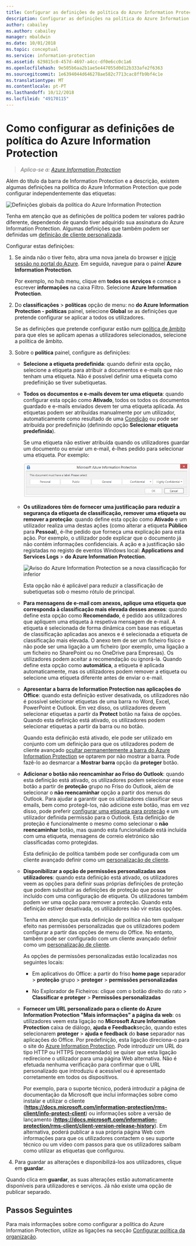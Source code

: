 ```yaml
---
title: Configurar as definições de política do Azure Information Protection
description: Configurar as definições na política do Azure Information Protection aplicáveis a todos os utilizadores e a todos os dispositivos.
author: cabailey
ms.author: cabailey
manager: mbaldwin
ms.date: 10/01/2018
ms.topic: conceptual
ms.service: information-protection
ms.assetid: 629815c0-457d-4697-a4cc-df0e6cc0c1a6
ms.openlocfilehash: 9e505b6aa2b1ae5e447055d0d12b333afe2f6363
ms.sourcegitcommit: 1e6394044d646278ae582c7713cac8ffb9bf4c1e
ms.translationtype: MT
ms.contentlocale: pt-PT
ms.lasthandoff: 10/12/2018
ms.locfileid: "49170115"
---
```

# <a name="how-to-configure-the-policy-settings-for-azure-information-protection"></a>Como configurar as definições de política do Azure Information Protection

>*Aplica-se a: [Azure Information Protection](https://azure.microsoft.com/pricing/details/information-protection)*

Além do título da barra de Information Protection e a descrição, existem algumas definições na política do Azure Information Protection que pode configurar independentemente das etiquetas:

![Definições globais da política do Azure Information Protection](./media/info-protect-policy-default-settingsv3.png)

Tenha em atenção que as definições de política podem ter valores padrão diferente, dependendo de quando tiver adquirido sua assinatura do Azure Information Protection. Algumas definições que também podem ser definidas um [definição de cliente personalizada](./rms-client/client-admin-guide-customizations.md).

Configurar estas definições:

1. Se ainda não o tiver feito, abra uma nova janela do browser e [inicie sessão no portal do Azure](configure-policy.md#signing-in-to-the-azure-portal). Em seguida, navegue para o painel **Azure Information Protection**.
    
    Por exemplo, no hub menu, clique em **todos os serviços** e comece a escrever **informações** na caixa Filtro. Selecione **Azure Information Protection**.

2. Do **classificações** > **políticas** opção de menu: no **do Azure Information Protection - políticas** painel, selecione **Global** se as definições que pretende configurar se aplicar a todos os utilizadores.
    
    Se as definições que pretende configurar estão num [política de âmbito](configure-policy-scope.md) para que eles se aplicam apenas a utilizadores selecionados, selecione a política de âmbito.

3. Sobre o **política** painel, configure as definições:
    
    - **Selecione a etiqueta predefinida**: quando definir esta opção, selecione a etiqueta para atribuir a documentos e e-mails que não tenham uma etiqueta. Não é possível definir uma etiqueta como predefinição se tiver subetiquetas. 
    
    - **Todos os documentos e e-mails devem ter uma etiqueta**: quando configurar esta opção como **Ativado**, todos os todos os documentos guardado e e-mails enviados devem ter uma etiqueta aplicada. As etiquetas podem ser atribuídas manualmente por um utilizador, automaticamente como resultado de uma [Condição](configure-policy-classification.md) ou pode ser atribuída por predefinição (definindo opção **Selecionar etiqueta predefinida**).
        
        Se uma etiqueta não estiver atribuída quando os utilizadores guardar um documento ou enviar um e-mail, é-lhes pedido para selecionar uma etiqueta. Por exemplo:
        
        ![Aviso do Azure Information Protection se a etiqueta for imposta](./media/info-protect-enforce-labelv2.png)
        
    - **Os utilizadores têm de fornecer uma justificação para reduzir a segurança da etiqueta de classificação, remover uma etiqueta ou remover a proteção**: quando define esta opção como **Ativado** e um utilizador realiza uma destas ações (como alterar a etiqueta **Público** para **Pessoal**), é-lhe pedido que forneça uma explicação para esta ação. Por exemplo, o utilizador pode explicar que o documento já não contém informações confidenciais. A ação e a justificação são registadas no registo de eventos Windows local: **Applications and Services Logs** > **do Azure Information Protection**.  
        
        ![Aviso do Azure Information Protection se a nova classificação for inferior](./media/info-protect-lower-justification.png)
        
        Esta opção não é aplicável para reduzir a classificação de subetiquetas sob o mesmo rótulo de principal.
        
    - **Para mensagens de e-mail com anexos, aplique uma etiqueta que corresponda à classificação mais elevada desses anexos**: quando define esta opção como **Recomendado**, é pedido aos utilizadores que apliquem uma etiqueta à respetiva mensagem de e-mail. A etiqueta é selecionada de forma dinâmica com base nas etiquetas de classificação aplicadas aos anexos e é selecionada a etiqueta de classificação mais elevada. O anexo tem de ser um ficheiro físico e não pode ser uma ligação a um ficheiro (por exemplo, uma ligação a um ficheiro no SharePoint ou no OneDrive para Empresas). Os utilizadores podem aceitar a recomendação ou ignorá-la. Quando define esta opção como **automática**, a etiqueta é aplicada automaticamente, mas os utilizadores podem remover a etiqueta ou selecione uma etiqueta diferente antes de enviar o e-mail.  
    
    - **Apresentar a barra de Information Protection nas aplicações do Office**: quando esta definição estiver desativada, os utilizadores não é possível selecionar etiquetas de uma barra no Word, Excel, PowerPoint e Outlook. Em vez disso, os utilizadores devem selecionar etiquetas a partir da **Protect** botão na faixa de opções. Quando esta definição está ativado, os utilizadores podem selecionar etiquetas a partir da barra ou no botão.
        
        Quando esta definição está ativado, ele pode ser utilizado em conjunto com um definição para que os utilizadores podem de cliente avançado [ocultar permanentemente a barra do Azure Information Protection](./rms-client/client-admin-guide-customizations.md#permanently-hide-the-azure-information-protection-bar) se optarem por não mostrar a barra. Pode fazê-lo ao desmarcar a **Mostrar barra** opção da **proteger** botão.
    
    - **Adicionar o botão não reencaminhar ao Friso do Outlook**: quando esta definição está ativado, os utilizadores podem selecionar esse botão a partir de **proteção** grupo no Friso do Outlook, além de selecionar o **não reencaminhar** opção a partir dos menus do Outlook. Para ajudar a garantir que os utilizadores classificar seus emails, bem como protegê-los, não adicione este botão, mas em vez disso, pode preferir [configurar uma etiqueta para proteção](configure-policy-protection.md) e um utilizador definida permissão para o Outlook. Esta definição de proteção é funcionalmente o mesmo como selecionar o **não reencaminhar** botão, mas quando esta funcionalidade está incluída com uma etiqueta, mensagens de correio eletrónico são classificadas como protegidas.
    
        Esta definição de política também pode ser configurada com um cliente avançado definir como um [personalização de cliente](./rms-client/client-admin-guide-customizations.md#hide-or-show-the-do-not-forward-button-in-outlook).
    
    - **Disponibilizar a opção de permissões personalizadas aos utilizadores**: quando esta definição está ativado, os utilizadores veem as opções para definir suas próprias definições de proteção que podem substituir as definições de proteção que possa ter incluído com uma configuração de etiqueta. Os utilizadores também podem ver uma opção para remover a proteção. Quando esta definição estiver desativada, os utilizadores não vir estas opções.
        
        Tenha em atenção que esta definição de política não tem qualquer efeito nas permissões personalizadas que os utilizadores podem configurar a partir das opções de menu do Office. No entanto, também pode ser configurado com um cliente avançado definir como um [personalização de cliente](./rms-client/client-admin-guide-customizations.md#make-the-custom-permissions-options-available-or-unavailable-to-users).
        
        As opções de permissões personalizadas estão localizadas nos seguintes locais:
        
        - Em aplicativos do Office: a partir do friso **home page** separador > **proteção** grupo > **proteger** > **permissões personalizadas**
        
        - No Explorador de Ficheiros: clique com o botão direito do rato > **Classificar e proteger** > **Permissões personalizadas**
    
    - **Fornecer um URL personalizado para o cliente do Azure Information Protection "Mais informações" a página da web**: os utilizadores veem esta ligação no **Microsoft Azure Information Protection** caixa de diálogo, **ajuda e Feedback**seção, quando estes selecionarem **proteger** > **ajuda e feedback** do **base** separador nas aplicações do Office. Por predefinição, esta ligação direciona-o para o site do [Azure Information Protection](https://www.microsoft.com/cloud-platform/azure-information-protection). Pode introduzir um URL do tipo HTTP ou HTTPS (recomendado) se quiser que esta ligação redirecione o utilizador para uma página Web alternativa. Não é efetuada nenhuma verificação para confirmar que o URL personalizado que introduziu é acessível ou é apresentado corretamente em todos os dispositivos.
        
        Por exemplo, para o suporte técnico, poderá introduzir a página de documentação da Microsoft que inclui informações sobre como instalar e utilizar o cliente (**https://docs.microsoft.com/information-protection/rms-client/info-protect-client**) ou informações sobre a versão de lançamento (**https://docs.microsoft.com/information-protection/rms-client/client-version-release-history**). Em alternativa, poderá publicar a sua própria página Web com informações para que os utilizadores contactem o seu suporte técnico ou um vídeo com passos para que os utilizadores saibam como utilizar as etiquetas que configurou.

3. Para guardar as alterações e disponibilizá-los aos utilizadores, clique em **guardar**.

Quando clica em **guardar**, as suas alterações estão automaticamente disponíveis para utilizadores e serviços. Já não existe uma opção de publicar separado.

## <a name="next-steps"></a>Passos Seguintes

Para mais informações sobre como configurar a política do Azure Information Protection, utilize as ligações na secção [Configurar política da organização](configure-policy.md#configuring-your-organizations-policy).  

